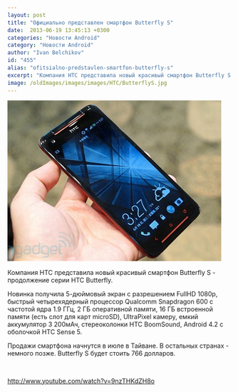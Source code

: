 ```yaml
---
layout: post
title: "Официально представлен смартфон Butterfly S"
date:  2013-06-19 13:45:13 +0300
categories: "Новости Android"
category: "Новости Android"
author: "Ivan Belchikov"
id: "455"
alias: "ofitsialno-predstavlen-smartfon-butterfly-s"
excerpt: "Компания HTC представила новый красивый смартфон Butterfly S - продолжение серии HTC Butterfly. "
image: /oldImages/images/images/HTC/ButterflyS.jpg
---
```

<img src="/oldImages/images/images/HTC/ButterflyS.jpg" alt="HTC Butterfly S" />

Компания HTC представила новый красивый смартфон Butterfly S - продолжение серии HTC Butterfly. 


Новинка получила 5-дюймовый экран с разрешением FullHD 1080p, быстрый четырехядерный процессор Qualcomm Snapdragon 600 с частотой ядра 1.9 ГГц, 2 ГБ оперативной памяти, 16 ГБ встроенной памяти (есть слот для карт microSD), UltraPixel камеру, емкий аккумулятор 3 200мАч, стереоколонки HTC BoomSound, Android 4.2 с оболочкой HTC Sense 5.

Продажи смартфона начнутся в июле в Тайване. В остальных странах - немного позже. Butterfly S будет стоить 766 долларов.

 

http://www.youtube.com/watch?v=9nzTHKdZH8o
